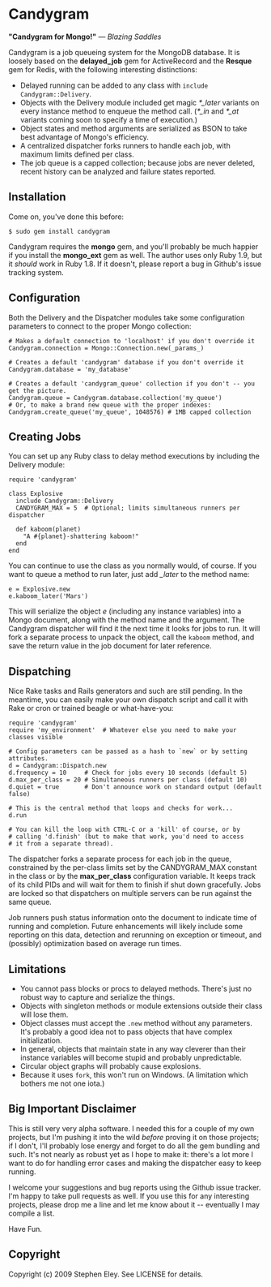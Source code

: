 # Candygram

__"Candygram for Mongo!"__ — _Blazing Saddles_

Candygram is a job queueing system for the MongoDB database.  It is loosely based on the **delayed_job** gem for ActiveRecord and the **Resque** gem for Redis, with the following interesting distinctions:

* Delayed running can be added to any class with `include Candygram::Delivery`.
* Objects with the Delivery module included get magic _*\_later_ variants on every instance method to enqueue the method call.  (_*\_in_ and _*\_at_ variants coming soon to specify a time of execution.)
* Object states and method arguments are serialized as BSON to take best advantage of Mongo's efficiency.
* A centralized dispatcher forks runners to handle each job, with maximum limits defined per class.
* The job queue is a capped collection; because jobs are never deleted, recent history can be analyzed and failure states reported.

## Installation

Come on, you've done this before:

    $ sudo gem install candygram
    
Candygram requires the **mongo** gem, and you'll probably be much happier if you install the **mongo\_ext** gem as well. The author uses only Ruby 1.9, but it _should_ work in Ruby 1.8.  If it doesn't, please report a bug in Github's issue tracking system.

## Configuration

Both the Delivery and the Dispatcher modules take some configuration
parameters to connect to the proper Mongo collection:
    
    # Makes a default connection to 'localhost' if you don't override it
    Candygram.connection = Mongo::Connection.new(_params_)  
    
    # Creates a default 'candygram' database if you don't override it
    Candygram.database = 'my_database'
    
    # Creates a default 'candygram_queue' collection if you don't -- you get the picture.
    Candygram.queue = Candygram.database.collection('my_queue')
    # Or, to make a brand new queue with the proper indexes:
    Candygram.create_queue('my_queue', 1048576) # 1MB capped collection
    
## Creating Jobs

You can set up any Ruby class to delay method executions by including the Delivery module: 
  
    require 'candygram'
    
    class Explosive
      include Candygram::Delivery  
      CANDYGRAM_MAX = 5  # Optional; limits simultaneous runners per dispatcher

      def kaboom(planet)
        "A #{planet}-shattering kaboom!"
      end
    end

You can continue to use the class as you normally would, of course.  If you want to queue a method to run later, just add _\_later_ to the method name:

    e = Explosive.new
    e.kaboom_later('Mars')

This will serialize the object _e_ (including any instance variables) into a Mongo document, along with the method name and the argument.  The Candygram dispatcher will find it the next time it looks for jobs to run.  It will fork a separate process to unpack the object, call the `kaboom` method, and save the return value in the job document for later reference.

## Dispatching

Nice Rake tasks and Rails generators and such are still pending.  In the meantime, you can easily make your own dispatch script and call it with Rake or cron or trained beagle or what-have-you:

    require 'candygram'
    require 'my_environment'  # Whatever else you need to make your classes visible
    
    # Config parameters can be passed as a hash to `new` or by setting attributes.
    d = Candygram::Dispatch.new  
    d.frequency = 10     # Check for jobs every 10 seconds (default 5)
    d.max_per_class = 20 # Simultaneous runners per class (default 10)
    d.quiet = true       # Don't announce work on standard output (default false)
    
    # This is the central method that loops and checks for work...
    d.run
    
    # You can kill the loop with CTRL-C or a 'kill' of course, or by
    # calling 'd.finish' (but to make that work, you'd need to access 
    # it from a separate thread).

The dispatcher forks a separate process for each job in the queue, constrained by the per-class limits set by the CANDYGRAM_MAX constant in the class or by the **max\_per\_class** configuration variable.  It keeps track of its child PIDs and will wait for them to finish if shut down gracefully.  Jobs are locked so that dispatchers on multiple servers can be run against the same queue.

Job runners push status information onto the document to indicate time of running and completion.  Future enhancements will likely include some reporting on this data, detection and rerunning on exception or timeout, and (possibly) optimization based on average run times.
  
## Limitations

* You cannot pass blocks or procs to delayed methods.  There's just no robust way to capture and serialize the things.
* Objects with singleton methods or module extensions outside their class will lose them.
* Object classes must accept the `.new` method without any parameters.  It's probably a good idea not to pass objects that have complex initialization.
* In general, objects that maintain state in any way cleverer than their instance variables will become stupid and probably unpredictable.
* Circular object graphs will probably cause explosions.
* Because it uses `fork`, this won't run on Windows.  (A limitation which bothers me not one iota.)

## Big Important Disclaimer

This is still very very alpha software.  I needed this for a couple of my own projects, but I'm pushing it into the wild _before_ proving it on those projects; if I don't, I'll probably lose energy and forget to do all the gem bundling and such.  It's not nearly as robust yet as I hope to make it: there's a lot more I want to do for handling error cases and making the dispatcher easy to keep running.

I welcome your suggestions and bug reports using the Github issue tracker.  I'm happy to take pull requests as well.  If you use this for any interesting projects, please drop me a line and let me know about it -- eventually I may compile a list.

Have Fun.


## Copyright

Copyright (c) 2009 Stephen Eley. See LICENSE for details.

